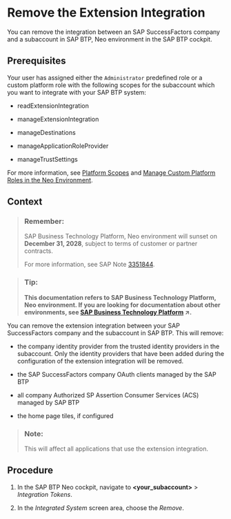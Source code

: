 <!-- loioe73bc61d0f5d463d82da4a7ee47da192 -->

# Remove the Extension Integration

You can remove the integration between an SAP SuccessFactors company and a subaccount in SAP BTP, Neo environment in the SAP BTP cockpit.



<a name="loioe73bc61d0f5d463d82da4a7ee47da192__prereq_rps_3c2_n3b"/>

## Prerequisites

Your user has assigned either the `Administrator` predefined role or a custom platform role with the following scopes for the subaccount which you want to integrate with your SAP BTP system:

-   readExtensionIntegration

-   manageExtensionIntegration

-   manageDestinations

-   manageApplicationRoleProvider

-   manageTrustSettings


For more information, see [Platform Scopes](https://help.sap.com/viewer/65de2977205c403bbc107264b8eccf4b/Cloud/en-US/f2260746ed8e446fafdeaaa8ab43e307.html) and [Manage Custom Platform Roles in the Neo Environment](https://help.sap.com/viewer/65de2977205c403bbc107264b8eccf4b/Cloud/en-US/ede5f721e78e4d678c87c8a200c564ca.html).



## Context

> ### Remember:  
> SAP Business Technology Platform, Neo environment will sunset on **December 31, 2028**, subject to terms of customer or partner contracts.
> 
> For more information, see SAP Note [3351844](https://me.sap.com/notes/3351844).

> ### Tip:  
> **This documentation refers to SAP Business Technology Platform, Neo environment. If you are looking for documentation about other environments, see [SAP Business Technology Platform](https://help.sap.com/viewer/65de2977205c403bbc107264b8eccf4b/Cloud/en-US/6a2c1ab5a31b4ed9a2ce17a5329e1dd8.html "SAP Business Technology Platform (SAP BTP) is an integrated offering comprised of the following technology portfolios: application development; process automation; integration; data, analytics, and enterprise planning; artificial intelligence. The platform offers users the ability to turn data into business value, compose end-to-end business processes, connect entire IT landscapes, and personalize, build and extend SAP applications. This reduces the overall total cost of ownership maintaining SAP landscapes and third-party software across end-to-end business processes.") :arrow_upper_right:.**

You can remove the extension integration between your SAP SuccessFactors company and the subaccount in SAP BTP. This will remove:

-   the company identity provider from the trusted identity providers in the subaccount. Only the identity providers that have been added during the configuration of the extension integration will be removed.

-   the SAP SuccessFactors company OAuth clients managed by the SAP BTP

-   all company Authorized SP Assertion Consumer Services \(ACS\) managed by SAP BTP

-   the home page tiles, if configured


> ### Note:  
> This will affect all applications that use the extension integration.



<a name="loioe73bc61d0f5d463d82da4a7ee47da192__steps_qlv_kk2_n2b"/>

## Procedure

1.  In the SAP BTP Neo cockpit, navigate to **<your\_subaccount\>** \> *Integration Tokens*.

2.  In the *Integrated System* screen area, choose the *Remove*.


